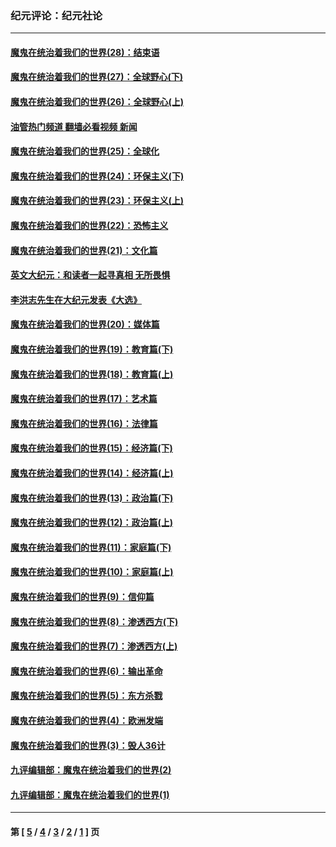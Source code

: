 ### 纪元评论：纪元社论
---
#### [魔鬼在统治着我们的世界(28)：结束语](../../pages/nsc422/n10936246.md?09270330) 
#### [魔鬼在统治着我们的世界(27)：全球野心(下)](../../pages/nsc422/n10928319.md?09270330) 
#### [魔鬼在统治着我们的世界(26)：全球野心(上)](../../pages/nsc422/n10900318.md?09270330) 
#### [油管热门频道 翻墙必看视频 新闻](ok?09270330)
#### [魔鬼在统治着我们的世界(25)：全球化](../../pages/nsc422/n10788205.md?09270330) 
#### [魔鬼在统治着我们的世界(24)：环保主义(下)](../../pages/nsc422/n10695307.md?09270330) 
#### [魔鬼在统治着我们的世界(23)：环保主义(上)](../../pages/nsc422/n10688613.md?09270330) 
#### [魔鬼在统治着我们的世界(22)：恐怖主义](../../pages/nsc422/n10614727.md?09270330) 
#### [魔鬼在统治着我们的世界(21)：文化篇](../../pages/nsc422/n10597706.md?09270330) 
#### [英文大纪元：和读者一起寻真相 无所畏惧](../../pages/nsc422/n12542027.md?09270330) 
#### [李洪志先生在大纪元发表《大选》](../../pages/nsc422/n12534746.md?09270330) 
#### [魔鬼在统治着我们的世界(20)：媒体篇](../../pages/nsc422/n10586579.md?09270330) 
#### [魔鬼在统治着我们的世界(19)：教育篇(下)](../../pages/nsc422/n10564808.md?09270330) 
#### [魔鬼在统治着我们的世界(18)：教育篇(上)](../../pages/nsc422/n10526970.md?09270330) 
#### [魔鬼在统治着我们的世界(17)：艺术篇](../../pages/nsc422/n10499093.md?09270330) 
#### [魔鬼在统治着我们的世界(16)：法律篇](../../pages/nsc422/n10485969.md?09270330) 
#### [魔鬼在统治着我们的世界(15)：经济篇(下)](../../pages/nsc422/n10469975.md?09270330) 
#### [魔鬼在统治着我们的世界(14)：经济篇(上)](../../pages/nsc422/n10457370.md?09270330) 
#### [魔鬼在统治着我们的世界(13)：政治篇(下)](../../pages/nsc422/n10448270.md?09270330) 
#### [魔鬼在统治着我们的世界(12)：政治篇(上)](../../pages/nsc422/n10444576.md?09270330) 
#### [魔鬼在统治着我们的世界(11)：家庭篇(下)](../../pages/nsc422/n10440961.md?09270330) 
#### [魔鬼在统治着我们的世界(10)：家庭篇(上)](../../pages/nsc422/n10435448.md?09270330) 
#### [魔鬼在统治着我们的世界(9)：信仰篇](../../pages/nsc422/n10432159.md?09270330) 
#### [魔鬼在统治着我们的世界(8)：渗透西方(下)](../../pages/nsc422/n10429603.md?09270330) 
#### [魔鬼在统治着我们的世界(7)：渗透西方(上)](../../pages/nsc422/n10426013.md?09270330) 
#### [魔鬼在统治着我们的世界(6)：输出革命](../../pages/nsc422/n10421536.md?09270330) 
#### [魔鬼在统治着我们的世界(5)：东方杀戮](../../pages/nsc422/n10417707.md?09270330) 
#### [魔鬼在统治着我们的世界(4)：欧洲发端](../../pages/nsc422/n10414890.md?09270330) 
#### [魔鬼在统治着我们的世界(3)：毁人36计](../../pages/nsc422/n10411583.md?09270330) 
#### [九评编辑部：魔鬼在统治着我们的世界(2)](../../pages/nsc422/n10410036.md?09270330) 
#### [九评编辑部：魔鬼在统治着我们的世界(1)](../../pages/nsc422/n10406825.md?09270330) 

---
#### 第 [ [5](./5.md?09270330) / [4](./4.md?09270330) / [3](./3.md?09270330) / [2](./2.md?09270330) / [1](./1.md?09270330) ] 页
